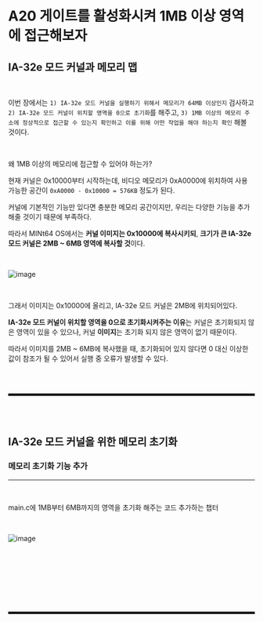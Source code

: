 # A20 게이트를 활성화시켜 1MB 이상 영역에 접근해보자

## IA-32e 모드 커널과 메모리 맵

<br>

이번 장에서는 ```1) IA-32e 모드 커널을 실행하기 위해서 메모리가 64MB 이상인지``` 검사하고 ```2) IA-32e 모드 커널이 위치할 영역을 0으로 초기화```를 해주고, ```3) 1MB 이상의 메모리 주소에 정상적으로 접근할 수 있는지 확인하고 이를 위해 어떤 작업을 해야 하는지 확인``` 해볼 것이다. 

<br>

왜 1MB 이상의 메모리에 접근할 수 있어야 하는가?

현재 커널은 0x10000부터 시작하는데, 비디오 메모리가 0xA0000에 위치하여 사용 가능한 공간이 ```0xA0000 - 0x10000 = 576KB``` 정도가 된다.

커널에 기본적인 기능만 있다면 충분한 메모리 공간이지만, 우리는 다양한 기능을 추가해줄 것이기 때문에 부족하다.

따라서 MINt64 OS에서는 **커널 이미지는 0x10000에 복사시키되**, **크기가 큰 IA-32e 모드 커널은 2MB ~ 6MB 영역에 복사할 것**이다.

<br>

![image](https://user-images.githubusercontent.com/52172169/195786345-4482353e-a9b9-44d1-a164-22988a194c72.png)

<br>

그래서 이미지는 0x10000에 올리고, IA-32e 모드 커널은 2MB에 위치되어있다.

**IA-32e 모드 커널이 위치할 영역을 0으로 초기화시켜주는 이유**는 커널은 초기화되지 않은 영역이 있을 수 있으나, 커널 **이미지**는 초기화 되지 않은 영역이 없기 때문이다.

따라서 이미지를 2MB ~ 6MB에 복사했을 때, 초기화되어 있지 않다면 0 대신 이상한 값이 참조가 될 수 있어서 실행 중 오류가 발생할 수 있다.

<br><br>
<hr style="border: 2px solid;">
<br><br>

## IA-32e 모드 커널을 위한 메모리 초기화

### 메모리 초기화 기능 추가
---

<br>

main.c에 1MB부터 6MB까지의 영역을 초기화 해주는 코드 추가하는 챕터

<br>

![image](https://user-images.githubusercontent.com/52172169/195790211-17ed4c35-f7fc-45ca-910a-ec2595b42077.png)

<br>




<br><br>




<br><br>
<hr style="border: 2px solid;">
<br><br>

